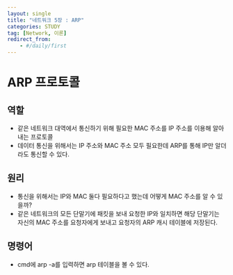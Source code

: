 ```yaml
---
layout: single
title: "네트워크 5장 : ARP"
categories: STUDY
tag: [Network, 이론]
redirect_from:
    - #/daily/first
---
```


# ARP 프로토콜
## 역할
- 같은 네트워크 대역에서 통신하기 위해 필요한 MAC 주소를 IP 주소를 이용해 알아내는 프로토콜
- 데이터 통신을 위해서는 IP 주소와 MAC 주소 모두 필요한데 ARP를 통해 IP만 알더라도 통신할 수 있다.

## 원리
- 통신을 위해서는 IP와 MAC 둘다 필요하다고 했는데 어떻게 MAC 주소를 알 수 있을까?
- 같은 네트워크의 모든 단말기에 패킷을 보내 요청한 IP와 일치하면 해당 단말기는 자신의 MAC 주소를 요청자에게 보내고 요청자의 ARP 캐시 테이블에 저장된다.

## 명령어
- cmd에 arp -a를 입력하면 arp 테이블을 볼 수 있다.
